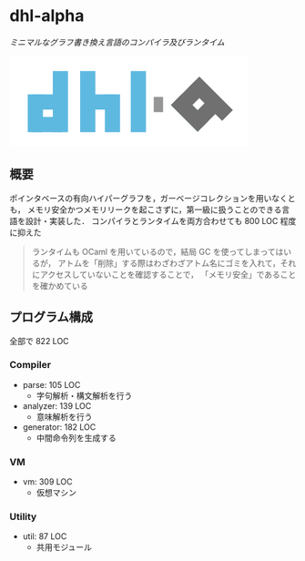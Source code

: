 # dhl-alpha

_ミニマルなグラフ書き換え言語のコンパイラ及びランタイム_

[![logo](./DHL-logo-alpha.svg)](https://github.com/sano-jin/dhl-alpha)


## 概要
ポインタベースの有向ハイパーグラフを，ガーベージコレクションを用いなくとも，
メモリ安全かつメモリリークを起こさずに，第一級に扱うことのできる言語を設計・実装した．
コンパイラとランタイムを両方合わせても 800 LOC 程度に抑えた

> ランタイムも OCaml を用いているので，結局 GC を使ってしまってはいるが，
> アトムを「削除」する際はわざわざアトム名にゴミを入れて，それにアクセスしていないことを確認することで，
> 「メモリ安全」であることを確かめている


## プログラム構成
全部で 822 LOC

### Compiler

- parse: 105 LOC
    - 字句解析・構文解析を行う
- analyzer: 139 LOC
    - 意味解析を行う
- generator: 182 LOC
    - 中間命令列を生成する

### VM
- vm: 309 LOC
    - 仮想マシン

### Utility
- util: 87 LOC
    - 共用モジュール


